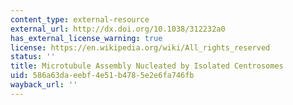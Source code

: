 ```yaml
---
content_type: external-resource
external_url: http://dx.doi.org/10.1038/312232a0
has_external_license_warning: true
license: https://en.wikipedia.org/wiki/All_rights_reserved
status: ''
title: Microtubule Assembly Nucleated by Isolated Centrosomes
uid: 586a63da-eebf-4e51-b478-5e2e6fa746fb
wayback_url: ''
---
```

